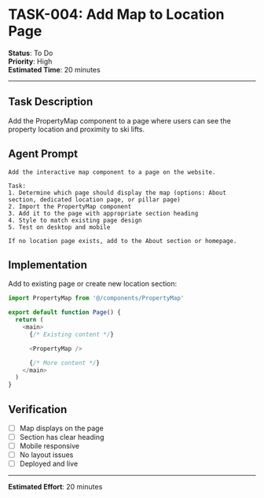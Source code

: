 # TASK-004: Add Map to Location Page

**Status**: To Do  
**Priority**: High  
**Estimated Time**: 20 minutes

---

## Task Description

Add the PropertyMap component to a page where users can see the property location and proximity to ski lifts.

## Agent Prompt

```
Add the interactive map component to a page on the website.

Task:
1. Determine which page should display the map (options: About section, dedicated location page, or pillar page)
2. Import the PropertyMap component
3. Add it to the page with appropriate section heading
4. Style to match existing page design
5. Test on desktop and mobile

If no location page exists, add to the About section or homepage.
```

## Implementation

Add to existing page or create new location section:

```typescript
import PropertyMap from '@/components/PropertyMap'

export default function Page() {
  return (
    <main>
      {/* Existing content */}

      <PropertyMap />

      {/* More content */}
    </main>
  )
}
```

## Verification

- [ ] Map displays on the page
- [ ] Section has clear heading
- [ ] Mobile responsive
- [ ] No layout issues
- [ ] Deployed and live

---

**Estimated Effort**: 20 minutes
